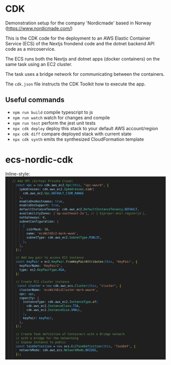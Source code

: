 # CDK 

Demonstration setup for the company 'Nordicmade' based in Norway (https://www.nordicmade.com/) 

This is the CDK code for the deployment to an AWS Elastic Container Service (ECS) of the Nextjs frondend code and the dotnet backend API code  as a mircoservice.

The ECS runs both the Nextjs and dotnet apps (docker containers) on the same task using an EC2 cluster.

The task uses a bridge network for communicating between the containers.

The `cdk.json` file instructs the CDK Toolkit how to execute the app.

## Useful commands

* `npm run build`   compile typescript to js
* `npm run watch`   watch for changes and compile
* `npm run test`    perform the jest unit tests
* `npx cdk deploy`  deploy this stack to your default AWS account/region
* `npx cdk diff`    compare deployed stack with current state
* `npx cdk synth`   emits the synthesized CloudFormation template
# ecs-nordic-cdk

Inline-style: 
![alt text](https://github.com/mckenzie-mm/ecs-nordic-cdk/blob/main/images-readme/1.png)
